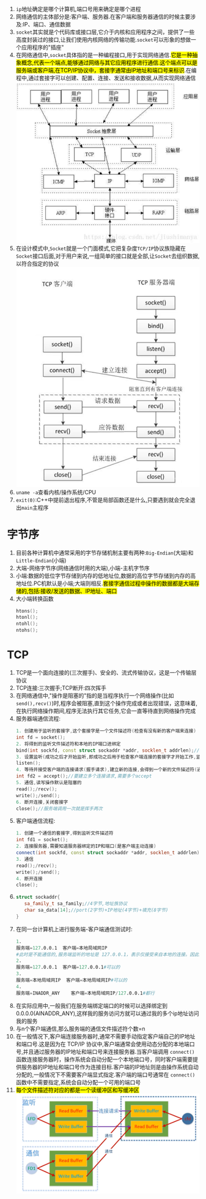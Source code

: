 1. `ip`地址确定是哪个计算机,端口号用来确定是哪个进程
2. 网络通信的主体部分是:客户端、服务器.在客户端和服务器通信的时候主要涉及:IP、端口、通信数据
3. `socket`其实就是个代码库或接口层,它介于内核和应用程序之间，提供了一些高度封装过的接口,让我们使用内核网络的传输功能.`socket`可以形象的想做一个应用程序的"插座"
4. 在网络通信中,`socket`具体指的是一种编程接口,用于实现网络通信.<mark>它是一种抽象概念,代表一个端点,能够通过网络与其它应用程序进行通信.这个端点可以是服务端或客户端,在TCP/IP协议中，套接字通常由IP地址和端口号来标识</mark>.在编程中,通过套接字可以创建、配置、连接、发送和接收数据,从而实现网络通信
   ![](socket接口.png)
5. 在设计模式中,`Socket`就是一个门面模式,它把复杂度`TCP/IP`协议族隐藏在`Socket`接口后面,对于用户来说,一组简单的接口就是全部,让`Socket`去组织数据,以符合指定的协议
   ![](socket.png)
6. `uname -a`查看内核/操作系统/CPU
7. `exit(0)`:C++中提前退出程序,不管是局部函数还是什么,只要遇到就会完全退出`main`主程序
# 字节序
1. 目前各种计算机中通常采用的字节存储机制主要有两种:`Big-Endian`(大端)和`Little-Endian`(小端)
2. 大端-网络字节序(网络通信时用的大端),小端-主机字节序
3. 小端:数据的低位字节存储到内存的低地址位,数据的高位字节存储到内存的高地址位.PC机默认是小端;大端则相反.<mark>套接字通信过程中操作的数据都是大端存储的,包括:接收/发送的数据、IP地址、端口</mark>
4. 大小端转换函数
   ```C++
   htons();
   htonl();
   ntohl();
   ntohs();
   ```
# TCP
1. TCP是一个面向连接的(三次握手)、安全的、流式传输协议，这是一个传输层协议
2. TCP连接:三次握手;TCP断开:四次挥手
3. 在网络通信中,"操作是阻塞的"指的是当程序执行一个网络操作(比如`send(),recv()`)时,程序会被阻塞,直到这个操作完成或者出现错误，这意味着,在执行网络操作期间,程序无法执行其它任务,它会一直等待直到网络操作完成
4. 服务器端通信流程:
   ```C++
   1. 创建用于监听的套接字,这个套接字是一个文件描述符(检查有没有新的客户端来连接)
   int fd = socket();
   2. 将得到的监听文件描述符和本地的IP端口进绑定
   bind(int sockfd, const struct sockaddr *addr, socklen_t addrlen);//将sockfd与sockaddr结构体中的addr的IP和端口绑定
   3. 设置监听(成功之后才开始监听,即成功之后用于检查客户端连接的套接字才开始工作,监听的是客户端的连接)
   listen();
   4. 等待并接受客户端的连接请求(握手请求),建立新的连接,会得到一个新的文件描述符(通信的,第一步那个是监听的文件描述符),没有新连接(握手)请求就阻塞
   int fd2 = accept();//要建立多个连接请求,需要多个accept
   5. 通信,读写操作默认是阻塞的
   read();/recv();
   write();/send();
   6. 断开连接,关闭套接字
   close();//服务端调用一次就是挥手两次
   ```
5. 客户端通信流程:
   ```C++
   1. 创建一个通信的套接字,得到监听文件描述符
   int fd1 = socket();
   2. 连接服务器,需要知道服务器绑定的IP和端口(是客户端主动连接)
   connect(int sockfd, const struct sockaddr *addr, socklen_t addrlen);//客户端在调用connect()后会自动随机给客户端程序绑定一个未被占用的端口和此客户端的IP地址,因此在这不需要显式给客户端分配IP和PORT,addr中给定的是服务器的IP和PORT
   3. 通信
   read();/recv();
   write();/send();
   4. 断开连接
   close();
   ```
6. 
   ```C++
   struct sockaddr{
      sa_family_t sa_family;//4字节,地址族协议
      char sa_data[14];//port(2字节)+IP地址(4字节)+填充(8字节)
   }
   ```
7. 在同一台计算机上进行服务端-客户端通信测试时:
   ```s
   1. 
   服务端=127.0.0.1  客户端=本地局域网IP    
   #此时是不能通信的,服务端监听的地址是 127.0.0.1，表示仅接受来自本地的连接。因此，如果客户端尝试使用局域网IP地址连接，连接请求将被拒绝，导致连接失败
   2. 
   服务端=127.0.0.1  客户端=127.0.0.1#可以的
   3.
   服务端=本地局域网IP  客户端=本地局域网IP#可以的
   4.
   服务端=INADDR_ANY    客户端=本地局域网IP/127.0.0.1#都行
   ```
8. 在实际应用中,一般我们在服务端绑定端口的时候可以选择绑定到0.0.0.0(AINADDR_ANY),这样我的服务访问方就可以通过我的多个ip地址访问我的服务
9.  与n个客户端通信,那么服务端的通信文件描述符个数=n
10. 在一般情况下,客户端连接服务器时,通常不需要手动指定客户端自己的IP地址和端口号.这是因为在 TCP/IP 协议中,客户端通常会使用动态分配的本地端口号,并且通过服务器的IP地址和端口号来连接服务器.当客户端调用 `connect()` 函数连接服务器时，操作系统会自动分配一个本地端口号，同时客户端需要提供服务器的IP地址和端口号作为连接目标.客户端的IP地址则是由操作系统自动分配的,一般情况下不需要客户端显式指定.客户端的端口号通常在 `connect()` 函数中不需要指定,系统会自动分配一个可用的端口号
11. <mark>每个文件描述符对应的都是一个读缓冲区和写缓冲区</mark>
    ![](socket缓冲区.png)
